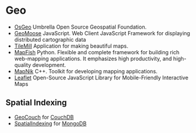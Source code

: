 # Geo #

- [OsGeo](http://www.osgeo.org/) Umbrella Open Source Geospatial Foundation.
- [GeoMoose](http://www.geomoose.org/) JavaScript. Web Client JavaScript Framework for displaying distributed cartographic data
- [TileMill](http://mapbox.com/tilemill/) Application for making beautiful maps. 
- [MapFish](http://www.mapfish.org/) Python. Flexible and complete framework for building rich web-mapping applications. It emphasizes high productivity, and high-quality development.
- [MapNik](http://mapnik.org/) C++. Toolkit for developing mapping applications. 
- [Leaflet](http://leaflet.cloudmade.com/) Open-Source JavaScript Library for Mobile-Friendly Interactive Maps 

## Spatial Indexing ##

- [GeoCouch](https://github.com/vmx/couchdb) for [CouchDB](http://couchdb.apache.org/)
- [SpatialIndexing](http://www.mongodb.org/display/DOCS/Geospatial+Indexing) for [MongoDB](http://www.mongodb.org/)